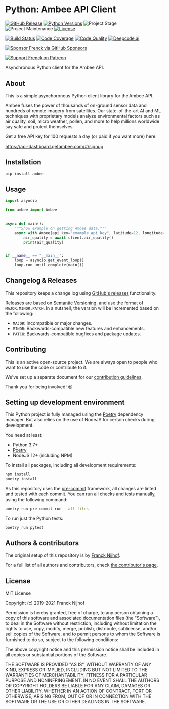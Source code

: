 # Python: Ambee API Client

[![GitHub Release][releases-shield]][releases]
[![Python Versions][python-versions-shield]][pypi]
![Project Stage][project-stage-shield]
![Project Maintenance][maintenance-shield]
[![License][license-shield]](LICENSE.md)

[![Build Status][build-shield]][build]
[![Code Coverage][codecov-shield]][codecov]
[![Code Quality][code-quality-shield]][code-quality]
[![Deepcode.ai][deepcode-shield]][deepcode]

[![Sponsor Frenck via GitHub Sponsors][github-sponsors-shield]][github-sponsors]

[![Support Frenck on Patreon][patreon-shield]][patreon]

Asynchronous Python client for the Ambee API.

## About

This is a simple asynchoronous Python client library for the Ambee API.

Ambee fuses the power of thousands of on-ground sensor data and hundreds of
remote imagery from satellites. Our state-of-the-art AI and ML techniques with
proprietary models analyze environmental factors such as air quality, soil,
micro weather, pollen, and more to help millions worldwide say safe and protect
themselves.

Get a free API key for 100 requests a day (or paid if you want more) here:

<https://api-dashboard.getambee.com/#/signup>

## Installation

```bash
pip install ambee
```

## Usage

```python
import asyncio

from ambee import Ambee


async def main():
    """Show example on getting Ambee data."""
    async with Ambee(api_key="example_api_key", latitude=12, longitude=77) as client:
        air_quality = await client.air_quality()
        print(air_quality)


if __name__ == "__main__":
    loop = asyncio.get_event_loop()
    loop.run_until_complete(main())
```

## Changelog & Releases

This repository keeps a change log using [GitHub's releases][releases]
functionality.

Releases are based on [Semantic Versioning][semver], and use the format
of `MAJOR.MINOR.PATCH`. In a nutshell, the version will be incremented
based on the following:

- `MAJOR`: Incompatible or major changes.
- `MINOR`: Backwards-compatible new features and enhancements.
- `PATCH`: Backwards-compatible bugfixes and package updates.

## Contributing

This is an active open-source project. We are always open to people who want to
use the code or contribute to it.

We've set up a separate document for our
[contribution guidelines](CONTRIBUTING.md).

Thank you for being involved! :heart_eyes:

## Setting up development environment

This Python project is fully managed using the [Poetry][poetry] dependency
manager. But also relies on the use of NodeJS for certain checks during
development.

You need at least:

- Python 3.7+
- [Poetry][poetry-install]
- NodeJS 12+ (including NPM)

To install all packages, including all development requirements:

```bash
npm install
poetry install
```

As this repository uses the [pre-commit][pre-commit] framework, all changes
are linted and tested with each commit. You can run all checks and tests
manually, using the following command:

```bash
poetry run pre-commit run --all-files
```

To run just the Python tests:

```bash
poetry run pytest
```

## Authors & contributors

The original setup of this repository is by [Franck Nijhof][frenck].

For a full list of all authors and contributors,
check [the contributor's page][contributors].

## License

MIT License

Copyright (c) 2019-2021 Franck Nijhof

Permission is hereby granted, free of charge, to any person obtaining a copy
of this software and associated documentation files (the "Software"), to deal
in the Software without restriction, including without limitation the rights
to use, copy, modify, merge, publish, distribute, sublicense, and/or sell
copies of the Software, and to permit persons to whom the Software is
furnished to do so, subject to the following conditions:

The above copyright notice and this permission notice shall be included in all
copies or substantial portions of the Software.

THE SOFTWARE IS PROVIDED "AS IS", WITHOUT WARRANTY OF ANY KIND, EXPRESS OR
IMPLIED, INCLUDING BUT NOT LIMITED TO THE WARRANTIES OF MERCHANTABILITY,
FITNESS FOR A PARTICULAR PURPOSE AND NONINFRINGEMENT. IN NO EVENT SHALL THE
AUTHORS OR COPYRIGHT HOLDERS BE LIABLE FOR ANY CLAIM, DAMAGES OR OTHER
LIABILITY, WHETHER IN AN ACTION OF CONTRACT, TORT OR OTHERWISE, ARISING FROM,
OUT OF OR IN CONNECTION WITH THE SOFTWARE OR THE USE OR OTHER DEALINGS IN THE
SOFTWARE.

[build-shield]: https://github.com/frenck/python-ambee/actions/workflows/tests.yaml/badge.svg
[build]: https://github.com/frenck/python-ambee/actions/workflows/tests.yaml
[code-quality-shield]: https://img.shields.io/lgtm/grade/python/g/frenck/python-ambee.svg?logo=lgtm&logoWidth=18
[code-quality]: https://lgtm.com/projects/g/frenck/python-ambee/context:python
[codecov-shield]: https://codecov.io/gh/frenck/python-ambee/branch/master/graph/badge.svg
[codecov]: https://codecov.io/gh/frenck/python-ambee
[contributors]: https://github.com/frenck/python-ambee/graphs/contributors
[deepcode-shield]: https://www.deepcode.ai/api/gh/badge?key=eyJhbGciOiJIUzI1NiIsInR5cCI6IkpXVCJ9.eyJwbGF0Zm9ybTEiOiJnaCIsIm93bmVyMSI6ImZyZW5jayIsInJlcG8xIjoicHl0aG9uLWVsZ2F0byIsImluY2x1ZGVMaW50IjpmYWxzZSwiYXV0aG9ySWQiOjI4MDU1LCJpYXQiOjE2MTUxODgzODh9.hJsD6PTw8K8bnTmHUzroQi7XkXRi46bdt-oMqx2zXj0
[deepcode]: https://www.deepcode.ai/app/gh/frenck/python-ambee/_/dashboard?utm_content=gh%2Ffrenck%2Fpython-ambee
[frenck]: https://github.com/frenck
[github-sponsors-shield]: https://frenck.dev/wp-content/uploads/2019/12/github_sponsor.png
[github-sponsors]: https://github.com/sponsors/frenck
[license-shield]: https://img.shields.io/github/license/frenck/python-ambee.svg
[maintenance-shield]: https://img.shields.io/maintenance/yes/2021.svg
[patreon-shield]: https://frenck.dev/wp-content/uploads/2019/12/patreon.png
[patreon]: https://www.patreon.com/frenck
[poetry-install]: https://python-poetry.org/docs/#installation
[poetry]: https://python-poetry.org
[pre-commit]: https://pre-commit.com/
[project-stage-shield]: https://img.shields.io/badge/project%20stage-experimental-yellow.svg
[pypi]: https://pypi.org/project/ambee/
[python-versions-shield]: https://img.shields.io/pypi/pyversions/ambee
[releases-shield]: https://img.shields.io/github/release/frenck/python-ambee.svg
[releases]: https://github.com/frenck/python-ambee/releases
[semver]: http://semver.org/spec/v2.0.0.html
